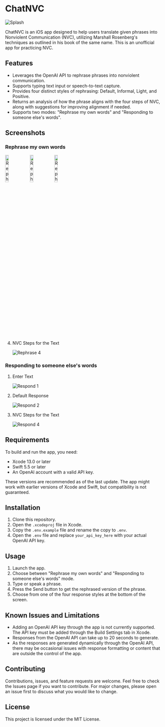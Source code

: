 # ChatNVC

![Splash](screenshots/Splash.png)

ChatNVC is an iOS app designed to help users translate given phrases into Nonviolent Communication (NVC), utilizing Marshall Rosenberg's techniques as outlined in his book of the same name. This is an unofficial app for practicing NVC.

## Features

- Leverages the OpenAI API to rephrase phrases into nonviolent communication.
- Supports typing text input or speech-to-text capture.
- Provides four distinct styles of rephrasing: Default, Informal, Light, and Positive.
- Returns an analysis of how the phrase aligns with the four steps of NVC, along with suggestions for improving alignment if needed.
- Supports two modes: "Rephrase my own words" and "Responding to someone else's words".

## Screenshots

### Rephrase my own words

<img src="Screenshots/Rephrase_1.png" alt="Rephrase 1" width="15%" height="15%">
<img src="Screenshots/Rephrase_2.png" alt="Rephrase 2" width="15%" height="15%">
<img src="Screenshots/Rephrase_3.png" alt="Rephrase 3" width="15%" height="15%">

4. NVC Steps for the Text

   ![Rephrase 4](screenshots/Rephrase_4.png)

### Responding to someone else's words

1. Enter Text

   ![Respond 1](screenshots/Respond_1.png)

2. Default Response

   ![Respond 2](screenshots/Respond_2.png)

4. NVC Steps for the Text

   ![Respond 4](screenshots/Respond_3.png)

## Requirements

To build and run the app, you need:

- Xcode 13.0 or later
- Swift 5.5 or later
- An OpenAI account with a valid API key.

These versions are recommended as of the last update. The app might work with earlier versions of Xcode and Swift, but compatibility is not guaranteed.

## Installation

1. Clone this repository.
2. Open the `.xcodeproj` file in Xcode.
3. Copy the `.env.example` file and rename the copy to `.env`.
4. Open the `.env` file and replace `your_api_key_here` with your actual OpenAI API key.

## Usage

1. Launch the app.
2. Choose between "Rephrase my own words" and "Responding to someone else's words" mode.
3. Type or speak a phrase.
4. Press the Send button to get the rephrased version of the phrase.
5. Choose from one of the four response styles at the bottom of the screen.

## Known Issues and Limitations

- Adding an OpenAI API key through the app is not currently supported. The API key must be added through the Build Settings tab in Xcode.
- Responses from the OpenAI API can take up to 20 seconds to generate.
- As the responses are generated dynamically through the OpenAI API, there may be occasional issues with response formatting or content that are outside the control of the app.

## Contributing

Contributions, issues, and feature requests are welcome. Feel free to check the Issues page if you want to contribute. For major changes, please open an issue first to discuss what you would like to change.

## License

This project is licensed under the MIT License.
